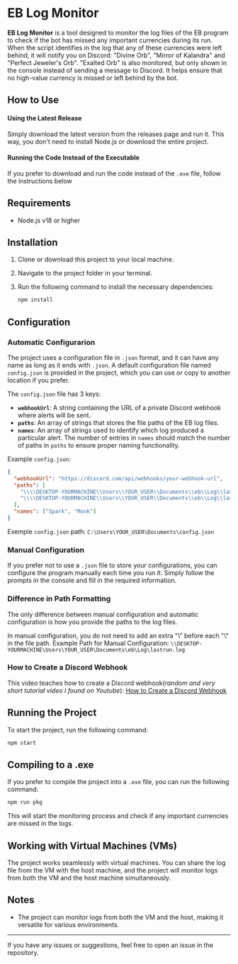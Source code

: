 # EB Log Monitor

**EB Log Monitor** is a tool designed to monitor the log files of the EB program to check if the bot has missed any important currencies during its run.
When the script identifies in the log that any of these currencies were left behind, it will notify you on Discord: "Divine Orb", "Mirror of Kalandra" and "Perfect Jeweler's Orb". "Exalted Orb" is also monitored, but only shown in the console instead of sending a message to Discord.
It helps ensure that no high-value currency is missed or left behind by the bot.

## How to Use

#### Using the Latest Release

Simply download the latest version from the releases page and run it. This way, you don't need to install Node.js or download the entire project.

#### Running the Code Instead of the Executable

If you prefer to download and run the code instead of the `.exe` file, follow the instructions below

## Requirements

- Node.js v18 or higher

## Installation

1. Clone or download this project to your local machine.
2. Navigate to the project folder in your terminal.
3. Run the following command to install the necessary dependencies:

   ```bash
   npm install
   ```

## Configuration

### Automatic Configurarion

The project uses a configuration file in `.json` format, and it can have any name as long as it ends with `.json`.
A default configuration file named `config.json` is provided in the project, which you can use or copy to another location if you prefer.

The `config.json` file has 3 keys:

- **`webhookUrl`**: A string containing the URL of a private Discord webhook where alerts will be sent.
- **`paths`**: An array of strings that stores the file paths of the EB log files.
- **`names`**: An array of strings used to identify which log produced a particular alert. The number of entries in `names` should match the number of paths in `paths` to ensure proper naming functionality.

Example `config.json`:

```json
{
  "webhookUrl": "https://discord.com/api/webhooks/your-webhook-url",
  "paths": [
    "\\\\DESKTOP-YOURMACHINE\\Users\\YOUR_USER\\Documents\\eb\\Log\\lastrun.log",
    "\\\\DESKTOP-YOURMACHINE\\Users\\YOUR_USER\\Documents\\eb\\Log\\lastrun.log"
  ],
  "names": ["Spark", "Monk"]
}
```

Exemple `config.json` path: `C:\Users\YOUR_USER\Documents\config.json`

### Manual Configuration

If you prefer not to use a `.json` file to store your configurations, you can configure the program manually each time you run it.
Simply follow the prompts in the console and fill in the required information.

### Difference in Path Formatting

The only difference between manual configuration and automatic configuration is how you provide the paths to the log files.

In manual configuration, you do not need to add an extra "\\" before each "\\" in the file path.
Example Path for Manual Configuration: `\\DESKTOP-YOURMACHINE\Users\YOUR_USER\Documents\eb\Log\lastrun.log`

### How to Create a Discord Webhook

This video teaches how to create a Discord webhook(_random and very short tutorial video I found on Youtube_): [How to Create a Discord Webhook](https://www.youtube.com/watch?v=xIZXDdVwNaE)

## Running the Project

To start the project, run the following command:

```bash
npm start
```

## Compiling to a .exe

If you prefer to compile the project into a `.exe` file, you can run the following command:

```bash
npm run pkg
```

This will start the monitoring process and check if any important currencies are missed in the logs.

## Working with Virtual Machines (VMs)

The project works seamlessly with virtual machines. You can share the log file from the VM with the host machine, and the project will monitor logs from both the VM and the host machine simultaneously.

## Notes

- The project can monitor logs from both the VM and the host, making it versatile for various environments.

---

If you have any issues or suggestions, feel free to open an issue in the repository.
